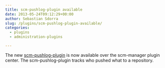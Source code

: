 ```yaml
---
title: scm-pushlog-plugin available
date: 2013-05-24T09:12:29+00:00
author: Sebastian Sdorra
slug: /plugins/scm-pushlog-plugin-available/
categories:
  - plugins
  - administration-plugins

---
```

The new [scm-pushlog-plugin](https://github.com/scm-manager/scm-pushlog-plugin) is now available over the scm-manager plugin center. The scm-pushlog-plugin tracks who pushed what to a repository.
